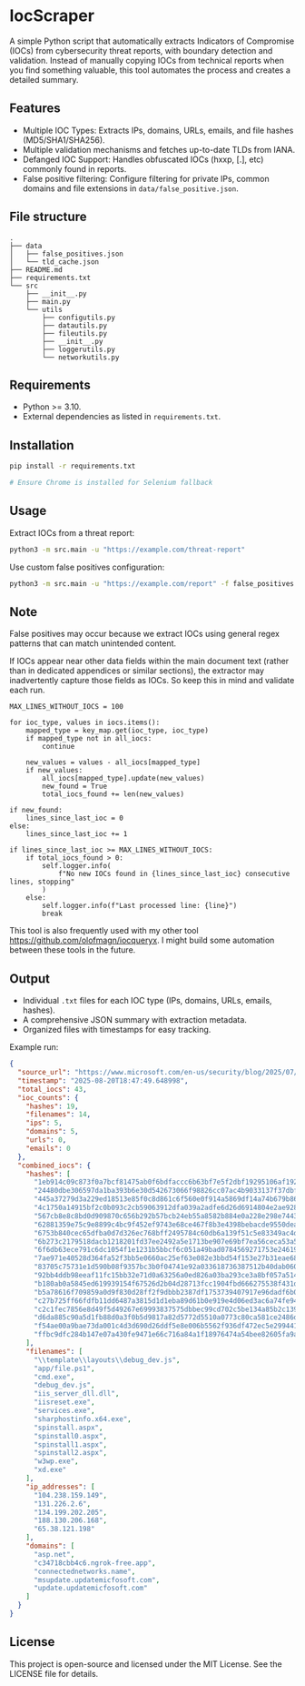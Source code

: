 # IocScraper
A simple Python script that automatically extracts Indicators of Compromise (IOCs) from cybersecurity threat reports, with boundary detection and validation. Instead of manually copying IOCs from technical reports when you find something valuable, this tool automates the process and creates a detailed summary.

## Features
- Multiple IOC Types: Extracts IPs, domains, URLs, emails, and file hashes (MD5/SHA1/SHA256).
- Multiple validation mechanisms and fetches up-to-date TLDs from IANA.
- Defanged IOC Support: Handles obfuscated IOCs (hxxp, [.], etc) commonly found in reports.
- False positive filtering: Configure filtering for private IPs, common domains and file extensions in `data/false_positive.json`.

## File structure
```
.
├── data
│   ├── false_positives.json
│   └── tld_cache.json
├── README.md
├── requirements.txt
└── src
    ├── __init__.py
    ├── main.py
    └── utils
        ├── configutils.py
        ├── datautils.py
        ├── fileutils.py
        ├── __init__.py
        ├── loggerutils.py
        └── networkutils.py
```

## Requirements
- Python >= 3.10.
- External dependencies as listed in `requirements.txt`.

## Installation
```bash
pip install -r requirements.txt

# Ensure Chrome is installed for Selenium fallback
```

## Usage
Extract IOCs from a threat report:
```bash
python3 -m src.main -u "https://example.com/threat-report"
```
Use custom false positives configuration:
```bash
python3 -m src.main -u "https://example.com/report" -f false_positives.json -o output/
```

## Note
False positives may occur because we extract IOCs using general regex patterns that can match unintended content. 

If IOCs appear near other data fields within the main document text (rather than in dedicated appendices or similar sections), the extractor may inadvertently capture those fields as IOCs. So keep this in mind and validate each run.
```python3
MAX_LINES_WITHOUT_IOCS = 100

for ioc_type, values in iocs.items():
    mapped_type = key_map.get(ioc_type, ioc_type)
    if mapped_type not in all_iocs:
        continue

    new_values = values - all_iocs[mapped_type]
    if new_values:
        all_iocs[mapped_type].update(new_values)
        new_found = True
        total_iocs_found += len(new_values)

if new_found:
    lines_since_last_ioc = 0
else:
    lines_since_last_ioc += 1

if lines_since_last_ioc >= MAX_LINES_WITHOUT_IOCS:
    if total_iocs_found > 0:
        self.logger.info(
            f"No new IOCs found in {lines_since_last_ioc} consecutive lines, stopping"
        )
    else:
        self.logger.info(f"Last processed line: {line}")
        break
```

This tool is also frequently used with my other tool https://github.com/olofmagn/iocqueryx. I might build some automation between these tools in the future.

## Output
- Individual `.txt` files for each IOC type (IPs, domains, URLs, emails, hashes).
- A comprehensive JSON summary with extraction metadata.
- Organized files with timestamps for easy tracking.

Example run:
```json
{
  "source_url": "https://www.microsoft.com/en-us/security/blog/2025/07/22/disrupting-active-exploitation-of-on-premises-sharepoint-vulnerabilities/",
  "timestamp": "2025-08-20T18:47:49.648998",
  "total_iocs": 43,
  "ioc_counts": {
    "hashes": 19,
    "filenames": 14,
    "ips": 5,
    "domains": 5,
    "urls": 0,
    "emails": 0
  },
  "combined_iocs": {
    "hashes": [
      "1eb914c09c873f0a7bcf81475ab0f6bdfaccc6b63bf7e5f2dbf19295106af192",
      "24480dbe306597da1ba393b6e30d542673066f98826cc07ac4b9033137f37dbf",
      "445a37279d3a229ed18513e85f0c8d861c6f560e0f914a5869df14a74b679b86",
      "4c1750a14915bf2c0b093c2cb59063912dfa039a2adfe6d26d6914804e2ae928",
      "567cb8e8c8bd0d909870c656b292b57bcb24eb55a8582b884e0a228e298e7443",
      "62881359e75c9e8899c4bc9f452ef9743e68ce467f8b3e4398bebacde9550dea",
      "6753b840cec65dfba0d7d326ec768bff2495784c60db6a139f51c5e83349ac4d",
      "6b273c2179518dacb1218201fd37ee2492a5e1713be907e69bf7ea56ceca53a5",
      "6f6db63ece791c6dc1054f1e1231b5bbcf6c051a49bad0784569271753e24619",
      "7ae971e40528d364fa52f3bb5e0660ac25ef63e082e3bbd54f153e27b31eae68",
      "83705c75731e1d590b08f9357bc3b0f04741e92a033618736387512b40dab060",
      "92bb4ddb98eeaf11fc15bb32e71d0a63256a0ed826a03ba293ce3a8bf057a514",
      "b180ab0a5845ed619939154f67526d2b04d28713fcc1904fbd666275538f431d",
      "b5a78616f709859a0d9f830d28ff2f9dbbb2387df1753739407917e96dadf6b0",
      "c27b725ff66fdfb11dd6487a3815d1d1eba89d61b0e919e4d06ed3ac6a74fe94",
      "c2c1fec7856e8d49f5d49267e69993837575dbbec99cd702c5be134a85b2c139",
      "d6da885c90a5d1fb88d0a3f0b5d9817a82d5772d5510a0773c80ca581ce2486d",
      "f54ae00a9bae73da001c4d3d690d26ddf5e8e006b5562f936df472ec5e299441",
      "ffbc9dfc284b147e07a430fe9471e66c716a84a1f18976474a54bee82605fa9a"
    ],
    "filenames": [
      "\\template\\layouts\\debug_dev.js",
      "app/file.ps1",
      "cmd.exe",
      "debug_dev.js",
      "iis_server_dll.dll",
      "iisreset.exe",
      "services.exe",
      "sharphostinfo.x64.exe",
      "spinstall.aspx",
      "spinstall0.aspx",
      "spinstall1.aspx",
      "spinstall2.aspx",
      "w3wp.exe",
      "xd.exe"
    ],
    "ip_addresses": [
      "104.238.159.149",
      "131.226.2.6",
      "134.199.202.205",
      "188.130.206.168",
      "65.38.121.198"
    ],
    "domains": [
      "asp.net",
      "c34718cbb4c6.ngrok-free.app",
      "connectednetworks.name",
      "msupdate.updatemicfosoft.com",
      "update.updatemicfosoft.com"
    ]
  }
}
```

## License
This project is open-source and licensed under the MIT License. See the LICENSE file for details.
